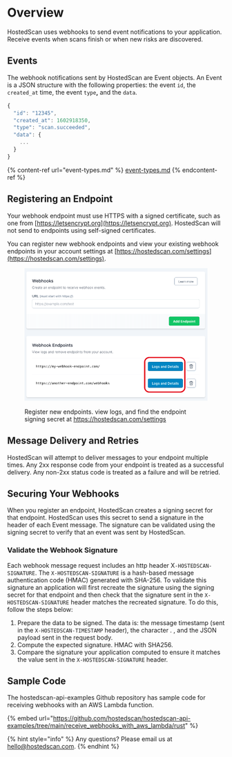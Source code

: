 # Overview

HostedScan uses webhooks to send event notifications to your application. Receive events when scans finish or when new risks are discovered.

## Events

The webhook notifications sent by HostedScan are Event objects. An Event is a JSON structure with the following properties: the event `id`, the `created_at` time, the event `type`**,** and the `data`.&#x20;

```javascript
{
  "id": "12345",
  "created_at": 1602918350,
  "type": "scan.succeeded",
  "data": {
    ...
  }
}
```

{% content-ref url="event-types.md" %}
[event-types.md](event-types.md)
{% endcontent-ref %}

## Registering an Endpoint

Your webhook endpoint must use HTTPS with a signed certificate, such as one from [https://letsencrypt.org](https://letsencrypt.org). HostedScan will not send to endpoints using self-signed certificates.

You can register new webhook endpoints and view your existing webhook endpoints in your account settings at [https://hostedscan.com/settings](https://hostedscan.com/settings).

<figure><img src="../.gitbook/assets/Screenshot 2023-02-23 at 4.13.20 PM.png" alt=""><figcaption><p>Register new endpoints. view logs, and find the endpoint signing secret at <a href="https://hostedscan.com/settings">https://hostedscan.com/settings</a></p></figcaption></figure>

## Message Delivery and Retries

HostedScan will attempt to deliver messages to your endpoint multiple times. Any 2xx response code from your endpoint is treated as a successful delivery. Any non-2xx status code is treated as a failure and will be retried.&#x20;

## Securing Your Webhooks

When you register an endpoint, HostedScan creates a signing secret for that endpoint. HostedScan uses this secret to send a signature in the header of each Event message. The signature can be validated using the signing secret to verify that an event was sent by HostedScan.

### Validate the Webhook Signature

Each webhook message request includes an http header X`-HOSTEDSCAN-SIGNATURE`. The `X-HOSTEDSCAN-SIGNATURE` is a hash-based message authentication code (HMAC) generated with SHA-256. To validate this signature an application will first recreate the signature using the signing secret for that endpoint and then check that the signature sent in the `X-HOSTEDSCAN-SIGNATURE` header matches the recreated signature. To do this, follow the steps below:

1. Prepare the data to be signed. The data is: the message timestamp (sent in the `X-HOSTEDSCAN-TIMESTAMP` header), the character . , and the JSON payload sent in the request body.
2. Compute the expected signature. HMAC with SHA256.
3. Compare the signature your application computed to ensure it matches the value sent in the `X-HOSTEDSCAN-SIGNATURE` header.

## Sample Code

The hostedscan-api-examples Github repository has sample code for receiving webhooks with an AWS Lambda function.

{% embed url="https://github.com/hostedscan/hostedscan-api-examples/tree/main/receive_webhooks_with_aws_lambda/rust" %}



{% hint style="info" %}
Any questions? Please email us at [hello@hostedscan.com](mailto:hello@hostedscan.com).
{% endhint %}
